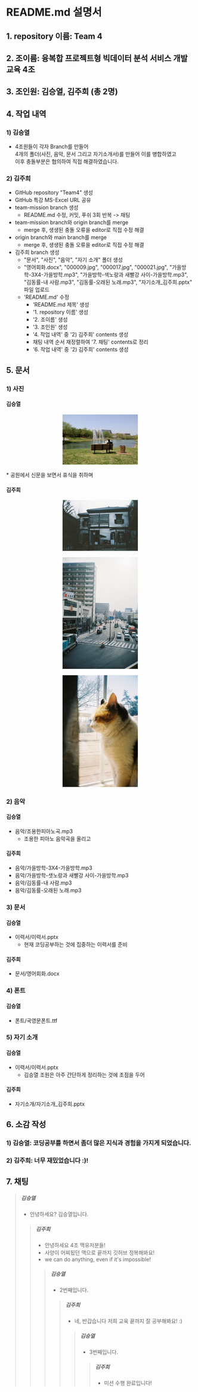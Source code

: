 README.md 설명서
===============

## 1. repository 이름: Team 4

## 2. 조이름: 융복합 프로젝트형 빅데이터 분석 서비스 개발 교육 4조

## 3. 조인원: 김승열, 김주희 (총 2명)

## 4. 작업 내역
### 1) 김승열
* 4조원들이 각자 Branch를 만들어   
4개의 폴더(사진, 음악, 문서 그리고 자기소개서)를 만들어 이를 병합하였고   
이후 충돌부분은 협의하여 직접 해결하였습니다. 

### 2) 김주희
* GitHub repository "Team4" 생성
* GitHub 특강 MS-Excel URL 공유
* team-mission branch 생성
	- README.md 수정, 커밋, 푸쉬 3회 반복 -> 채팅
* team-mission branch와 origin branch를 merge
	- merge 후, 생생된 충돌 오류을 editor로 직접 수정 해결
* origin branch와 main branch를 merge
	- merge 후, 생생된 충돌 오류을 editor로 직접 수정 해결
* 김주희 branch 생성
	- "문서", "사진", "음악", "자기 소개" 폴더 생성
	- "영어회화.docx", "000009.jpg", "000017.jpg", "000021.jpg", "가을방학-3X4-가을방학.mp3", "가을방학-색노랑과 새빨강 사이-가을방학.mp3", "김동률-내 사람.mp3", "김동률-오래된 노래.mp3", "자기소개_김주희.pptx" 파일 업로드
	- 'README.md' 수정
		+ 'README.md 제목' 생성
		+ '1. repository 이름' 생성
		+ '2. 조이름' 생성
		+ '3. 조인원' 생성
		+ '4. 작업 내역' 중 '2) 김주희' contents 생성
		+ 채팅 내역 순서 재정렬하여 '7. 채팅' contents로 정리
		+ '6. 작업 내역' 중 '2) 김주희' contents 생성
            
## 5. 문서

### 1) 사진
#### 김승열
<p align="center"><img src="사진/휴식.jpg" height="40%" width="40%"></p>
* 공원에서 신문을 보면서 휴식을 취하며
    
#### 김주희
<p align="center"><img src="사진/000009.JPG" height="40%" width="40%"></p>
<p align="center"><img src="사진/000017.JPG" height="40%" width="40%"></p>
<p align="center"><img src="사진/000021.JPG" height="40%" width="40%"></p>

### 2) 음악
#### 김승열
* 음악/조용한피아노곡.mp3
	- 조용한 피아노 음악곡을 올리고

#### 김주희
* 음악/가을방학-3X4-가을방학.mp3
* 음악/가을방학-샛노랑과 새빨강 사이-가을방학.mp3
* 음악/김동률-내 사람.mp3
* 음악/김동률-오래된 노래.mp3

### 3) 문서
#### 김승열
* 이력서/이력서.pptx
	- 현재 코딩공부하는 것에 집중하는 이력서를 준비
        
#### 김주희
* 문서/영어회화.docx
    
### 4) 폰트
#### 김승열
* 폰트/국영문폰트.ttf
    
### 5) 자기 소개
#### 김승열
* 이력서/이력서.pptx
	- 김승열 조원은 아주 간단하게 정리하는 것에 초점을 두어  
        
#### 김주희
* 자기소개/자기소개_김주희.pptx

## 6. 소감 작성
### 1) 김승열: 코딩공부를 하면서 좀더 많은 지식과 경험을 가지게 되었습니다. 
### 2) 김주희: 너무 재밌었습니다 :)!

## 7. 채팅
>##### 김승열 
>* 안녕하세요? 김승열입니다.
>
>>##### 김주희
>>* 안녕하세요 4조 맥유저분들!
>>* 사양이 어찌됬던 맥으로 끝까지 깃허브 정복해봐요!
>>* we can do anything, even if it's impossible!
>>> 
>>>##### 김승열
>>>* 2번째입니다.
>>> 
>>>>##### 김주희
>>>>* 네, 반갑습니다 저희 교육 끝까지 잘 공부해봐요! :)
>>>>
>>>>>##### 김승열
>>>>>* 3번째입니다.
>>>>>
>>>>>>##### 김주희
>>>>>>* 미션 수행 완료입니다!
